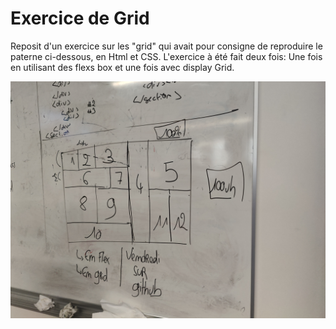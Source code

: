 <h1> Exercice de Grid </h1>

<p>
Reposit d'un exercice sur les "grid" qui avait pour consigne de reproduire le paterne ci-dessous, en Html et CSS.
L'exercice à été fait deux fois: Une fois en utilisant des flexs box et une fois avec display Grid.
</p>

<img src="exemple.jpg" alt="Image d'exemple">